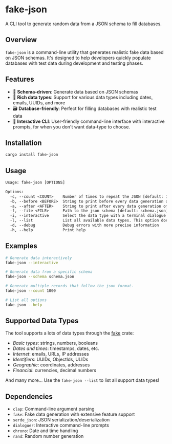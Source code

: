 # fake-json

A CLI tool to generate random data from a JSON schema to fill databases.

## Overview

`fake-json` is a command-line utility that generates realistic fake data based on JSON schemas. It's designed to help developers quickly populate databases with test data during development and testing phases.

## Features

- 🎯 **Schema-driven**: Generate data based on JSON schemas
- 🎲 **Rich data types**: Support for various data types including dates, emails, UUIDs, and more
- 🗃️ **Database-friendly**: Perfect for filling databases with realistic test data
- 🔧 **Interactive CLI**: User-friendly command-line interface with interactive prompts, for when you don't want data-type to choose.

## Installation

```bash
cargo install fake-json
```

## Usage

```txt
Usage: fake-json [OPTIONS]

Options:
  -c, --count <COUNT>    Number of times to repeat the JSON [default: 1]
  -b, --before <BEFORE>  String to print before every data generation of the JSON schema
  -a, --after <AFTER>    String to print after every data generation of the JSON schema
  -f, --file <FILE>      Path to the json schema [default: schema.json]
  -i, --interactive      Select the data type with a terminal dialogue with fuzzy search. This option overrides the others
  -l, --list             List all available data types. This option does not generate any data and overrides the others
  -d, --debug            Debug errors with more precise information
  -h, --help             Print help
```

## Examples

```bash
# Generate data interactively
fake-json --interactive

# Generate data from a specific schema
fake-json --schema schema.json

# Generate multiple records that follow the json format.
fake-json --count 1000

# List all options
fake-json --help
```

## Supported Data Types

The tool supports a lots of data types through the [fake](https://github.com/cksac/fake-rs) crate:

- _Basic types_: strings, numbers, booleans
- _Dates and times_: timestamps, dates, etc.
- _Internet_: emails, URLs, IP addresses
- _Identifiers_: UUIDs, ObjectIds, ULIDs
- _Geographic_: coordinates, addresses
- _Financial_: currencies, decimal numbers

And many more... Use the `fake-json --list` to list all support data types!

## Dependencies

- `clap`: Command-line argument parsing
- `fake`: Fake data generation with extensive feature support
- `serde_json`: JSON serialization/deserialization
- `dialoguer`: Interactive command-line prompts
- `chrono`: Date and time handling
- `rand`: Random number generation
